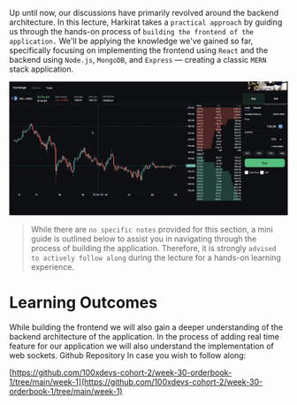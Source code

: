 Up until now, our discussions have primarily revolved around the backend architecture. In this lecture, Harkirat takes a `practical approach` by guiding us through the hands-on process of `building the frontend of the application.` We'll be applying the knowledge we've gained so far, specifically focusing on implementing the frontend using `React` and the backend using `Node.js`, `MongoDB`, and `Express` — creating a classic `MERN` stack application.

  

![Untitled 59.png](../../../../Images/Untitled%2059.png)

  

> While there are `no specific notes` provided for this section, a mini guide is outlined below to assist you in navigating through the process of building the application. Therefore, it is strongly `advised to actively follow along` during the lecture for a hands-on learning experience.

  

  

# Learning Outcomes

While building the frontend we will also gain a deeper understanding of the backend architecture of the application. In the process of adding real time feature for our application we will also understand the implementation of web sockets. Github Repository In case you wish to follow along:

[https://github.com/100xdevs-cohort-2/week-30-orderbook-1/tree/main/week-1](https://github.com/100xdevs-cohort-2/week-30-orderbook-1/tree/main/week-1)